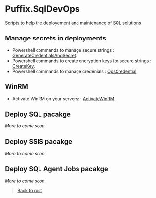 # Puffix.SqlDevOps

Scripts to help the deployement and maintenance of SQL solutions

## Manage secrets in deployments
* Powershell commands to manage secure strings : [GenerateCredentialsAndSecret](https://github.com/EhRom/Puffix.SqlDevOps/blob/master/Deploy/Secrets/GenerateCredentialsAndSecret.md).
* Powershell commands to create encryption keys for secure strings : [CreateKey](https://github.com/EhRom/Puffix.SqlDevOps/blob/master/Deploy/Secrets/CreateKey.md).
* Powershell commands to manage credenials : [OpsCredential](https://github.com/EhRom/Puffix.SqlDevOps/blob/master/Deploy/Secrets/OpsCredentials.md).

## WinRM
* Activate WinRM on your servers: : [ActivateWinRM](https://github.com/EhRom/Puffix.SqlDevOps/blob/master/Deploy/WinRM/ActivateWinRM.md).

## Deploy SQL pacakge
*More to come soon.*

## Deploy SSIS pacakge
*More to come soon.*

## Deploy SQL Agent Jobs pacakge
*More to come soon.*


> [Back to root](https://github.com/EhRom/Puffix.SqlDevOps)